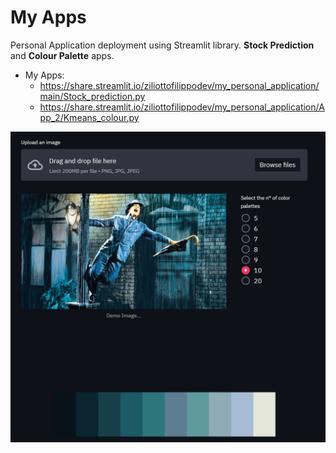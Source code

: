 # My Apps 
Personal Application deployment using Streamlit library. **Stock Prediction** and **Colour Palette** apps.
- My Apps: 
  *   https://share.streamlit.io/ziliottofilippodev/my_personal_application/main/Stock_prediction.py 
  *   https://share.streamlit.io/ziliottofilippodev/my_personal_application/App_2/Kmeans_colour.py
  
![Alt text](Colours.jpg)

